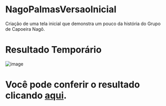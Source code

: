 # NagoPalmasVersaoInicial
Criação de uma tela inicial que demonstra um pouco da história do Grupo de Capoeira Nagô.

# Resultado Temporário
![image](https://user-images.githubusercontent.com/69223907/197364769-1d3c5f36-db0e-4f1f-89a4-1f326c47749c.png)

# Você pode conferir o resultado clicando <a href="https://carlossousa02.github.io/NagoPalmasVersaoInicial/" target="_blank">aqui</a>.
